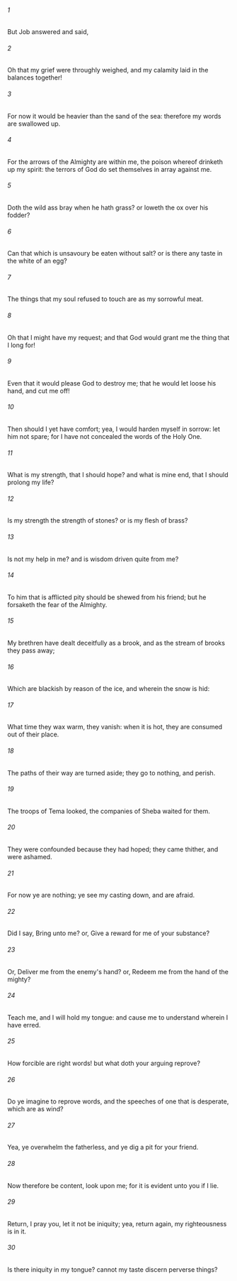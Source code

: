 ###### 1
But Job answered and said,

###### 2
Oh that my grief were throughly weighed, and my calamity laid in the balances together!

###### 3
For now it would be heavier than the sand of the sea: therefore my words are swallowed up.

###### 4
For the arrows of the Almighty are within me, the poison whereof drinketh up my spirit: the terrors of God do set themselves in array against me.

###### 5
Doth the wild ass bray when he hath grass? or loweth the ox over his fodder?

###### 6
Can that which is unsavoury be eaten without salt? or is there any taste in the white of an egg?

###### 7
The things that my soul refused to touch are as my sorrowful meat.

###### 8
Oh that I might have my request; and that God would grant me the thing that I long for!

###### 9
Even that it would please God to destroy me; that he would let loose his hand, and cut me off!

###### 10
Then should I yet have comfort; yea, I would harden myself in sorrow: let him not spare; for I have not concealed the words of the Holy One.

###### 11
What is my strength, that I should hope? and what is mine end, that I should prolong my life?

###### 12
Is my strength the strength of stones? or is my flesh of brass?

###### 13
Is not my help in me? and is wisdom driven quite from me?

###### 14
To him that is afflicted pity should be shewed from his friend; but he forsaketh the fear of the Almighty.

###### 15
My brethren have dealt deceitfully as a brook, and as the stream of brooks they pass away;

###### 16
Which are blackish by reason of the ice, and wherein the snow is hid:

###### 17
What time they wax warm, they vanish: when it is hot, they are consumed out of their place.

###### 18
The paths of their way are turned aside; they go to nothing, and perish.

###### 19
The troops of Tema looked, the companies of Sheba waited for them.

###### 20
They were confounded because they had hoped; they came thither, and were ashamed.

###### 21
For now ye are nothing; ye see my casting down, and are afraid.

###### 22
Did I say, Bring unto me? or, Give a reward for me of your substance?

###### 23
Or, Deliver me from the enemy's hand? or, Redeem me from the hand of the mighty?

###### 24
Teach me, and I will hold my tongue: and cause me to understand wherein I have erred.

###### 25
How forcible are right words! but what doth your arguing reprove?

###### 26
Do ye imagine to reprove words, and the speeches of one that is desperate, which are as wind?

###### 27
Yea, ye overwhelm the fatherless, and ye dig a pit for your friend.

###### 28
Now therefore be content, look upon me; for it is evident unto you if I lie.

###### 29
Return, I pray you, let it not be iniquity; yea, return again, my righteousness is in it.

###### 30
Is there iniquity in my tongue? cannot my taste discern perverse things?

